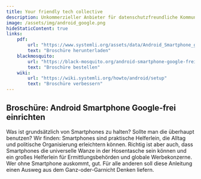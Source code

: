 ```yaml
---
title: Your friendly tech collective
description: Unkommerzieller Anbieter für datenschutzfreundliche Kommunikation. Ganz ohne Überwachung.
image: /assets/img/android_google.png
hideStaticContent: true
links:
    pdf:
        url: "https://www.systemli.org/assets/data/Android_Smartphone_google-frei_einrichten_-_systemli.org.pdf"
        text: "Broschüre herunterladen"
    blackmosquito:
        url: "https://black-mosquito.org/android-smartphone-google-frei-einrichten.html"
        text: "Broschüre bestellen"
    wiki:
        url: "https://wiki.systemli.org/howto/android/setup"
        text: "Broschüre verbessern"
---
```


## Broschüre: Android Smartphone Google-frei einrichten

Was ist grundsätzlich von Smartphones zu halten? Sollte man die überhaupt benutzen? Wir finden: Smartphones sind 
praktische Helferlein, die Alltag und politische Organisierung erleichtern können. Richtig ist aber auch, dass 
Smartphones die universelle Wanze in der Hosentasche sein können und ein großes Helferlein für Ermittlungsbehörden und 
globale Werbekonzerne. Wer ohne Smartphone auskommt, gut. Für alle anderen soll diese Anleitung einen Ausweg aus dem 
Ganz-oder-Garnicht Denken liefern.
